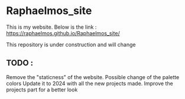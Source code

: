 # Raphaelmos_site

This is my website. Below is the link : 
https://raphaelmos.github.io/Raphaelmos_site/

This repository is under construction and will change 

## TODO : 

Remove the "staticness" of the website.
Possible change of the palette colors 
Update it to 2024 with all the new projects made.
Improve the projects part for a better look
